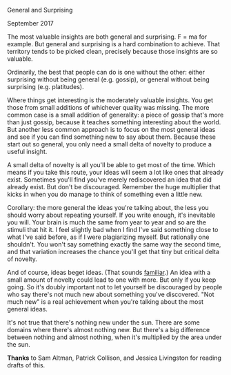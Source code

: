 General and Surprising

September 2017  
  
The most valuable insights are both general and surprising. 
F = ma for example. But general and surprising is a hard
combination to achieve. That territory tends to be picked
clean, precisely because those insights are so valuable.  
  
Ordinarily, the best that people can do is one without the
other: either surprising without being general (e.g.
gossip), or general without being surprising (e.g.
platitudes).  
  
Where things get interesting is the moderately valuable
insights. You get those from small additions of whichever
quality was missing. The more common case is a small
addition of generality: a piece of gossip that's more than
just gossip, because it teaches something interesting about
the world. But another less common approach is to focus on
the most general ideas and see if you can find something new
to say about them. Because these start out so general, you
only need a small delta of novelty to produce a useful
insight.  
  
A small delta of novelty is all you'll be able to get most
of the time. Which means if you take this route, your ideas
will seem a lot like ones that already exist. Sometimes
you'll find you've merely rediscovered an idea that did
already exist. But don't be discouraged. Remember the huge
multiplier that kicks in when you do manage to think of
something even a little new.  
  
Corollary: the more general the ideas you're talking about,
the less you should worry about repeating yourself. If you
write enough, it's inevitable you will. Your brain is much
the same from year to year and so are the stimuli that hit
it. I feel slightly bad when I find I've said something
close to what I've said before, as if I were plagiarizing
myself. But rationally one shouldn't. You won't say
something exactly the same way the second time, and that
variation increases the chance you'll get that tiny but
critical delta of novelty.  
  
And of course, ideas beget ideas. (That sounds 
[familiar](ecw.html).)
An idea with a small amount of novelty could lead to one
with more. But only if you keep going. So it's doubly
important not to let yourself be discouraged by people who
say there's not much new about something you've discovered.
"Not much new" is a real achievement when you're talking
about the most general ideas.   
  
It's not true that there's nothing new under the sun. There
are some domains where there's almost nothing new. But
there's a big difference between nothing and almost nothing,
when it's multiplied by the area under the sun.  
  
  
  
  
  

**Thanks** to Sam Altman, Patrick Collison, and Jessica
Livingston for reading drafts of this.  
  
